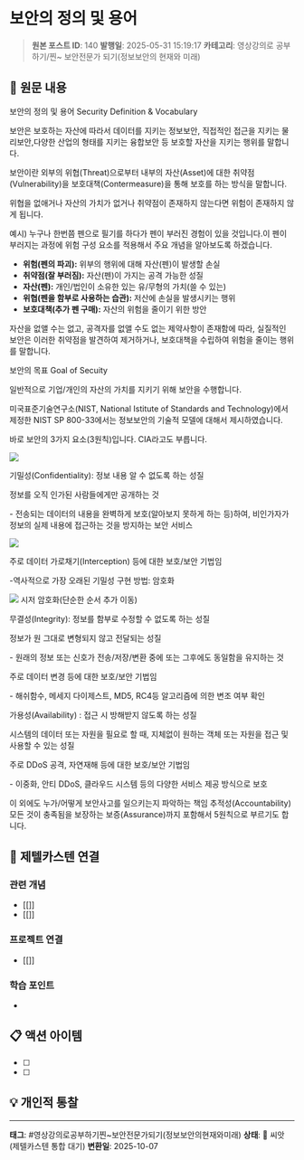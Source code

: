 # 보안의 정의 및 용어

> **원본 포스트 ID**: 140
> **발행일**: 2025-05-31 15:19:17
> **카테고리**: 영상강의로 공부하기/찐~ 보안전문가 되기(정보보안의 현재와 미래)

## 📝 원문 내용

보안의 정의 및 용어 Security Definition & Vocabulary

보안은 보호하는 자산에 따라서 데이터를 지키는 정보보안, 직접적인 접근을 지키는 물리보안,다양한 산업의 형태를 지키는 융합보안 등 보호할 자산을 지키는 행위를 말합니다.

보안이란 외부의 위협(Threat)으로부터 내부의 자산(Asset)에 대한 취약점(Vulnerability)을 보호대책(Contermeasure)을 통해 보호를 하는 방식을 말합니다.

위협을 없애거나 자산의 가치가 없거나 취약점이 존재하지 않는다면 위험이 존재하지 않게 됩니다.

예시) 누구나 한번쯤 펜으로 필기를 하다가 펜이 부러진 경험이 있을 것입니다.이 펜이 부러지는 과정에 위험 구성 요소를 적용해서 주요 개념을 알아보도록 하겠습니다.

  * **위험(펜의 파괴):** 위부의 행위에 대해 자산(펜)이 발생할 손실
  * **취약점(잘 부러짐):** 자산(펜)이 가지는 공격 가능한 성질
  * **자산(펜):** 개인/법인이 소유한 있는 유/무형의 가치(쓸 수 있는)
  * **위협(펜을 함부로 사용하는 습관):** 저산에 손실을 발생시키는 행위
  * **보호대책(추가 펜 구매):** 자산의 위험을 줄이기 위한 방안



자산을 없앨 수는 없고, 공격자를 없앨 수도 없는 제약사항이 존재함에 따라, 실질적인 보안은 이러한 취약점을 발견하여 제거하거나, 보호대책을 수립하여 위험을 줄이는 행위를 말합니다.

보안의 목표 Goal of Secuity

일반적으로 기업/개인의 자산의 가치를 지키기 위해 보안을 수행합니다.

미국표준기술연구소(NIST, National Istitute of Standards and Technology)에서 제정한 NIST SP 800-33에서는 정보보안의 기술적 모델에 대해서 제시하였습니다.

바로 보안의 3가지 요소(3원칙)입니다. CIA라고도 부릅니다.

![](./img/140_img.jpg)

기밀성(Confidentiality): 정보 내용 알 수 없도록 하는 성질

정보를 오직 인가된 사람들에게만 공개하는 것

\- 전송되는 데이터의 내용을 완벽하게 보호(알아보지 못하게 하는 등)하여, 비인가자가 정보의 실제 내용에 접근하는 것을 방지하는 보안 서비스

![](./img/140_img.png)

주로 데이터 가로채기(Interception) 등에 대한 보호/보안 기법임

-역사적으로 가장 오래된 기밀성 구현 방법: 암호화

![](./img/140_img_1.png) 시저 암호화(단순한 순서 추가 이동)

무결성(Integrity): 정보를 함부로 수정할 수 없도록 하는 성질

정보가 원 그대로 변형되지 않고 전달되는 성질

\- 원래의 정보 또는 신호가 전송/저장/변환 중에 또는 그후에도 동일함을 유지하는 것

주로 데이터 변경 등에 대한 보호/보안 기법임

\- 해쉬함수, 메세지 다이제스트, MD5, RC4등 알고리즘에 의한 변조 여부 확인

가용성(Availability) : 접근 시 방해받지 않도록 하는 성질

시스템의 데이터 또는 자원을 필요로 할 때, 지체없이 원하는 객체 또는 자원을 접근 및 사용할 수 있는 성질

주로 DDoS 공격, 자연재해 등에 대한 보호/보안 기법임

\- 이중화, 안티 DDoS, 클라우드 시스템 등의 다양한 서비스 제공 방식으로 보호

이 외에도 누가/어떻게 보안사고를 일으키는지 파악하는 책임 추적성(Accountability) 모든 것이 충족됨을 보장하는 보증(Assurance)까지 포함해서 5원칙으로 부르기도 합니다. 


## 🔗 제텔카스텐 연결

### 관련 개념
- [[]]
- [[]]

### 프로젝트 연결
- [[]]

### 학습 포인트
-

## 📋 액션 아이템
- [ ]
- [ ]

## 💡 개인적 통찰



---

**태그**: #영상강의로공부하기찐~보안전문가되기(정보보안의현재와미래)
**상태**: 🌱 씨앗 (제텔카스텐 통합 대기)
**변환일**: 2025-10-07
